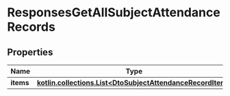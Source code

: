 
# ResponsesGetAllSubjectAttendanceRecords

## Properties
| Name | Type | Description | Notes |
| ------------ | ------------- | ------------- | ------------- |
| **items** | [**kotlin.collections.List&lt;DtoSubjectAttendanceRecordItem&gt;**](DtoSubjectAttendanceRecordItem.md) |  |  |



